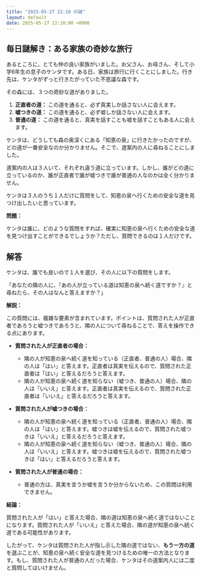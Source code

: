 ```yaml
---
title: "2025-05-27 22:10 の謎"
layout: default
date: 2025-05-27 22:10:00 +0900
---
```

## 毎日謎解き：ある家族の奇妙な旅行

あるところに、とても仲の良い家族がいました。お父さん、お母さん、そして小学6年生の息子のケンタです。ある日、家族は旅行に行くことにしました。行き先は、ケンタがずっと行きたがっていた不思議な森です。

その森には、３つの奇妙な道がありました。

1.  **正直者の道：** この道を通ると、必ず真実しか話さない人に会えます。
2.  **嘘つきの道：** この道を通ると、必ず嘘しか話さない人に会えます。
3.  **普通の道：** この道を通ると、真実を話すことも嘘を話すこともある人に会えます。

ケンタは、どうしても森の奥深くにある「知恵の泉」に行きたかったのですが、どの道が一番安全なのか分かりません。そこで、道案内の人に尋ねることにしました。

道案内の人は３人いて、それぞれ違う道に立っています。しかし、誰がどの道に立っているのか、誰が正直者で誰が嘘つきで誰が普通の人なのかは全く分かりません。

ケンタは３人のうち１人だけに質問をして、知恵の泉へ行くための安全な道を見つけ出したいと思っています。

**問題：**

ケンタは誰に、どのような質問をすれば、確実に知恵の泉へ行くための安全な道を見つけ出すことができるでしょうか？ただし、質問できるのは１人だけです。

## 解答

ケンタは、誰でも良いので１人を選び、その人に以下の質問をします。

「あなたの隣の人に、『あの人が立っている道は知恵の泉へ続く道ですか？』と尋ねたら、その人はなんと答えますか？」

**解説：**

この質問には、複雑な要素が含まれています。ポイントは、質問された人が正直者であろうと嘘つきであろうと、隣の人について尋ねることで、答えを操作できる点にあります。

*   **質問された人が正直者の場合：**

    *   隣の人が知恵の泉へ続く道を知っている（正直者、普通の人）場合、隣の人は「はい」と答えます。正直者は真実を伝えるので、質問された正直者は「はい」と答えるだろうと答えます。
    *   隣の人が知恵の泉へ続く道を知らない（嘘つき、普通の人）場合、隣の人は「いいえ」と答えます。正直者は真実を伝えるので、質問された正直者は「いいえ」と答えるだろうと答えます。
*   **質問された人が嘘つきの場合：**

    *   隣の人が知恵の泉へ続く道を知っている（正直者、普通の人）場合、隣の人は「はい」と答えます。嘘つきは嘘を伝えるので、質問された嘘つきは「いいえ」と答えるだろうと答えます。
    *   隣の人が知恵の泉へ続く道を知らない（嘘つき、普通の人）場合、隣の人は「いいえ」と答えます。嘘つきは嘘を伝えるので、質問された嘘つきは「はい」と答えるだろうと答えます。
*   **質問された人が普通の場合：**

    *   普通の方は、真実を言うか嘘を言うか分からないため、この質問は利用できません。

**結論：**

質問された人が「はい」と答えた場合、隣の道は知恵の泉へ続く道ではないことになります。質問された人が「いいえ」と答えた場合、隣の道が知恵の泉へ続く道である可能性があります。

したがって、ケンタは質問された人が指し示した隣の道ではない、**もう一方の道**を選ぶことが、知恵の泉へ続く安全な道を見つけるための唯一の方法となります。もし、質問された人が普通の人だった場合、ケンタはその道案内人には二度と質問してはいけません。
